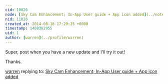 ```yaml
---
cid: 10026
node: [Sky Cam Enhancement; In-App User guide + App icon added](../notes/mercyorangi/08-10-2014/sky-cam-enhancement-user-guide-app-icon-added)
nid: 11028
created_at: 2014-08-18 17:29:15 +0000
timestamp: 1408382955
uid: 1
author: [warren](../profile/warren)
---
```


Super, post when you have a new update and I'll try it out!

Thanks.

[warren](../profile/warren) replying to: [Sky Cam Enhancement; In-App User guide + App icon added](../notes/mercyorangi/08-10-2014/sky-cam-enhancement-user-guide-app-icon-added)

